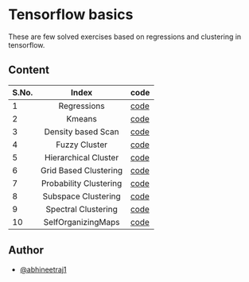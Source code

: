 # Tensorflow basics
These are few solved exercises based on regressions and clustering in tensorflow.

## Content
| S.No. | Index | code |
| --- |:----------: | --- |
| 1 | Regressions | [code](https://github.com/abhineetraj1/machine-learning-js/TensorflowJS/Regressions.js) |
| 2 | Kmeans | [code](https://github.com/abhineetraj1/machine-learning-js/TensorflowJS/Kmeans.js) |
| 3 | Density based Scan | [code](https://github.com/abhineetraj1/machine-learning-js/TensorflowJS/Density-basedScan.js) |
| 4 | Fuzzy Cluster | [code](https://github.com/abhineetraj1/machine-learning-js/TensorflowJS/FuzzyCluster.js) |
| 5 | Hierarchical Cluster | [code](https://github.com/abhineetraj1/machine-learning-js/TensorflowJS/HierarchicalCluster.js) |
| 6 | Grid Based Clustering | [code](https://github.com/abhineetraj/machine-learning-js/TensorflowJS/GridBasedClustering.js) |
| 7 | Probability Clustering | [code](https://github.com/abhineetraj/machine-learning-js/TensorflowJS/ProbabilityClustering.js) |
| 8 | Subspace Clustering | [code](https://github.com/abhineetraj/machine-learning-js/TensorflowJS/SubspaceClustering.js) |
| 9 | Spectral Clustering | [code](https://github.com/abhineetraj/machine-learning-js/TensorflowJS/SpectralClustering.js) |
| 10 | SelfOrganizingMaps | [code](https://github.com/abhineetraj/machine-learning-js/TensorflowJS/SelfOrganizingMaps) |

## Author
*	[@abhineetraj1](https://github.com/abhineetraj1)